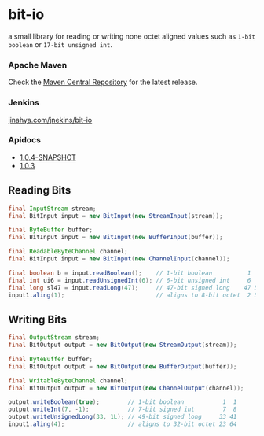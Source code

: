 bit-io
======
a small library for reading or writing none octet aligned values such as `1-bit boolean` or `17-bit unsigned int`.

### Apache Maven
Check the [Maven Central Repository](http://search.maven.org/#search%7Cgav%7C1%7Cg%3A%22com.github.jinahya%22%20AND%20a%3A%22bit-io%22) for the latest release.
### Jenkins
[jinahya.com/jnekins/bit-io](https://jinahya.com/jenkins/job/com.github.jinahya%20bit-io/)
### Apidocs
* [1.0.4-SNAPSHOT](http://jinahya.github.io/bit-io/site/1.0.4-SNAPSHOT/apidocs/index.html)
* [1.0.3](http://jinahya.github.io/bit-io/site/1.0.3/apidocs/index.html)

## Reading Bits
```java
final InputStream stream;
final BitInput input = new BitInput(new StreamInput(stream));

final ByteBuffer buffer;
final BitInput input = new BitInput(new BufferInput(buffer));

final ReadableByteChannel channel;
final BitInput input = new BitInput(new ChannelInput(channel));

final boolean b = input.readBoolean();    // 1-bit boolean          1  1
final int ui6 = input.readUnsignedInt(6); // 6-bit unsigned int     6  7
final long sl47 = input.readLong(47);     // 47-bit signed long    47 54
input1.aling(1);                          // aligns to 8-bit octet  2 56
```
## Writing Bits
```java
final OutputStream stream;
final BitOutput output = new BitOutput(new StreamOutput(stream));

final ByteBuffer buffer;
final BitOutput output = new BitOutput(new BufferOutput(buffer));

final WritableByteChannel channel;
final BitOutput output = new BitOutput(new ChannelOutput(channel));

output.writeBoolean(true);        // 1-bit boolean           1  1
output.writeInt(7, -1);           // 7-bit signed int        7  8
output.writeUnsignedLong(33, 1L); // 49-bit signed long     33 41
input1.aling(4);                  // aligns to 32-bit octet 23 64
```
